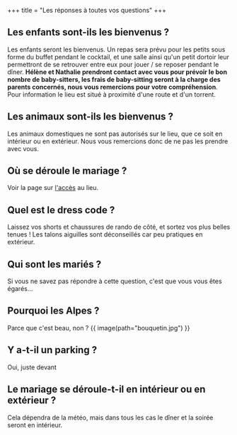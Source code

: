 +++
title = "Les réponses à toutes vos questions"
+++

## Les enfants sont-ils les bienvenus ?

Les enfants seront les bienvenus. Un repas sera prévu pour les petits sous forme du buffet pendant le cocktail, et une salle ainsi qu'un petit dortoir leur permettront de se retrouver entre eux pour jouer / se reposer pendant le dîner.
**Hélène et Nathalie prendront contact avec vous pour prévoir le bon nombre de baby-sitters, les frais de baby-sitting seront à la charge des parents concernés, nous vous remercions pour votre compréhension**. Pour information le lieu est situé à proximité d'une route et d'un torrent.

## Les animaux sont-ils les bienvenus ?

Les animaux domestiques ne sont pas autorisés sur le lieu, que ce soit en intérieur ou en extérieur. Nous vous remercions donc de ne pas les prendre avec vous.

## Où se déroule le mariage ?

Voir la page sur [l'accès](@/acces.md) au lieu.

## Quel est le dress code ?

Laissez vos shorts et chaussures de rando de côté, et sortez vos plus belles tenues ! Les talons aiguilles sont déconseillés car peu pratiques en extérieur.

## Qui sont les mariés ?

Si vous ne savez pas répondre à cette question, c'est que vous vous êtes égarés…

## Pourquoi les Alpes ?

Parce que c'est beau, non ?
{{ image(path="bouquetin.jpg") }}

## Y a-t-il un parking ?

Oui, juste devant

## Le mariage se déroule-t-il en intérieur ou en extérieur ?

Cela dépendra de la météo, mais dans tous les cas le dîner et la soirée seront en intérieur.
